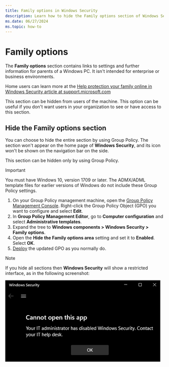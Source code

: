 ```yaml
---
title: Family options in Windows Security
description: Learn how to hide the Family options section of Windows Security for enterprise environments. Family options aren't intended for business environments.
ms.date: 06/27/2024
ms.topic: how-to
---
```


# Family options

The **Family options** section contains links to settings and further information for parents of a Windows PC. It isn't intended for enterprise or business environments.

Home users can learn more at the [Help protection your family online in Windows Security article at support.microsoft.com](https://support.microsoft.com/help/4013209/windows-10-protect-your-family-online-in-windows-defender)

This section can be hidden from users of the machine. This option can be useful if you don't want users in your organization to see or have access to this section.

## Hide the Family options section

You can choose to hide the entire section by using Group Policy. The section won't appear on the home page of **Windows Security**, and its icon won't be shown on the navigation bar on the side.

This section can be hidden only by using Group Policy.

> [!IMPORTANT]
> You must have Windows 10, version 1709 or later. The ADMX/ADML template files for earlier versions of Windows do not include these Group Policy settings.

1. On your Group Policy management machine, open the [Group Policy Management Console](/previous-versions/windows/it-pro/windows-server-2008-R2-and-2008/cc731212(v=ws.11)). Right-click the Group Policy Object (GPO) you want to configure and select **Edit**.
1. In **Group Policy Management Editor**, go to **Computer configuration** and select **Administrative templates**.
1. Expand the tree to **Windows components > Windows Security > Family options**.
1. Open the **Hide the Family options area** setting and set it to **Enabled**. Select **OK**.
1. [Deploy](/windows/win32/srvnodes/group-policy) the updated GPO as you normally do.

> [!NOTE]
> If you hide all sections then **Windows Security** will show a restricted interface, as in the following screenshot:
>
> ![Screenshot of the Windows Security with all sections hidden by Group Policy.](images/wdsc-all-hide.png)
